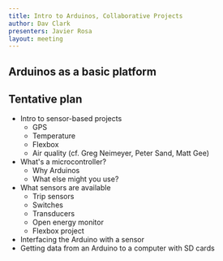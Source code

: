 ```yaml
---
title: Intro to Arduinos, Collaborative Projects
author: Dav Clark
presenters: Javier Rosa
layout: meeting
---
```


## Arduinos as a basic platform

## Tentative plan

 - Intro to sensor-based projects
    - GPS
    - Temperature
    - Flexbox
    - Air quality (cf. Greg Neimeyer, Peter Sand, Matt Gee)
 - What's a microcontroller?
    - Why Arduinos
    - What else might you use?
 - What sensors are available
    - Trip sensors
    - Switches
    - Transducers
    - Open energy monitor
    - Flexbox project
 - Interfacing the Arduino with a sensor
 - Getting data from an Arduino to a computer with SD cards
